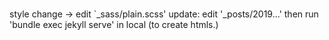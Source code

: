 #
style change -> edit `_sass/plain.scss'
update: edit '_posts/2019...' then run 'bundle exec jekyll serve' in local (to create htmls.)